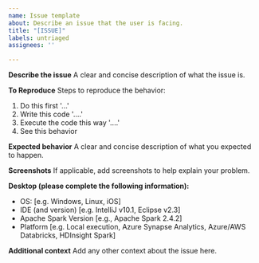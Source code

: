 ```yaml
---
name: Issue template
about: Describe an issue that the user is facing.
title: "[ISSUE]"
labels: untriaged
assignees: ''

---
```


**Describe the issue**
A clear and concise description of what the issue is.

**To Reproduce**
Steps to reproduce the behavior:
1. Do this first '...'
2. Write this code '....'
3. Execute the code this way '....'
4. See this behavior

**Expected behavior**
A clear and concise description of what you expected to happen.

**Screenshots**
If applicable, add screenshots to help explain your problem.

**Desktop (please complete the following information):**
 - OS: [e.g. Windows, Linux, iOS]
 - IDE (and version) [e.g. IntelliJ v10.1, Eclipse v2.3]
 - Apache Spark Version [e.g., Apache Spark 2.4.2]
 - Platform [e.g. Local execution, Azure Synapse Analytics, Azure/AWS Databricks, HDInsight Spark]

**Additional context**
Add any other context about the issue here.
